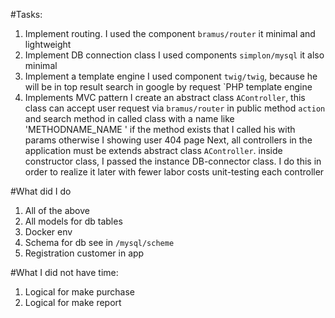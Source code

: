 #Tasks:
1. Implement routing.
    I used the component `bramus/router` it minimal and lightweight
2. Implement DB connection class
    I used components `simplon/mysql` it also minimal
3.  Implement a template engine 
    I used component `twig/twig`, because he will be in top result search in google by request `PHP template engine
4. Implements MVC pattern
	I create an abstract class `AController`,  this class can accept user request via `bramus/router`  in public method `action` and search method in called class with a name like 'METHODNAME_NAME ' if the method exists that I called his with params otherwise I showing user 404 page
	Next, all controllers in the application must be extends abstract class `AController`. inside constructor class, I passed the instance DB-connector class. I do this in order to realize it later with fewer labor costs unit-testing each controller

#What did I do
1. All of the above
2. All models for db tables
3. Docker env
4. Schema for db see in `/mysql/scheme`
5. Registration customer in app

#What I did not have time:
1. Logical for make purchase
2. Logical for make report